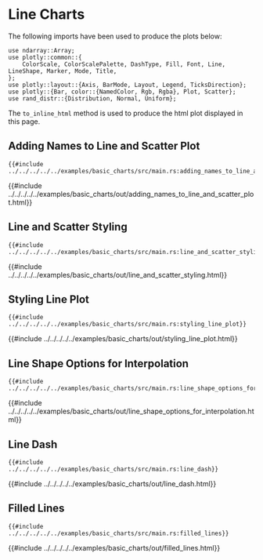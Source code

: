 # Line Charts

The following imports have been used to produce the plots below:

```rust,no_run
use ndarray::Array;
use plotly::common::{
    ColorScale, ColorScalePalette, DashType, Fill, Font, Line, LineShape, Marker, Mode, Title,
};
use plotly::layout::{Axis, BarMode, Layout, Legend, TicksDirection};
use plotly::{Bar, color::{NamedColor, Rgb, Rgba}, Plot, Scatter};
use rand_distr::{Distribution, Normal, Uniform};
```

The `to_inline_html` method is used to produce the html plot displayed in this page.


## Adding Names to Line and Scatter Plot
```rust,no_run
{{#include ../../../../../examples/basic_charts/src/main.rs:adding_names_to_line_and_scatter_plot}}
```

{{#include ../../../../../examples/basic_charts/out/adding_names_to_line_and_scatter_plot.html}}


## Line and Scatter Styling
```rust,no_run
{{#include ../../../../../examples/basic_charts/src/main.rs:line_and_scatter_styling}}
```

{{#include ../../../../../examples/basic_charts/out/line_and_scatter_styling.html}}

## Styling Line Plot
```rust,no_run
{{#include ../../../../../examples/basic_charts/src/main.rs:styling_line_plot}}
```

{{#include ../../../../../examples/basic_charts/out/styling_line_plot.html}}

## Line Shape Options for Interpolation
```rust,no_run
{{#include ../../../../../examples/basic_charts/src/main.rs:line_shape_options_for_interpolation}}
```

{{#include ../../../../../examples/basic_charts/out/line_shape_options_for_interpolation.html}}

## Line Dash
```rust,no_run
{{#include ../../../../../examples/basic_charts/src/main.rs:line_dash}}
```

{{#include ../../../../../examples/basic_charts/out/line_dash.html}}

## Filled Lines
```rust,no_run
{{#include ../../../../../examples/basic_charts/src/main.rs:filled_lines}}
```

{{#include ../../../../../examples/basic_charts/out/filled_lines.html}}